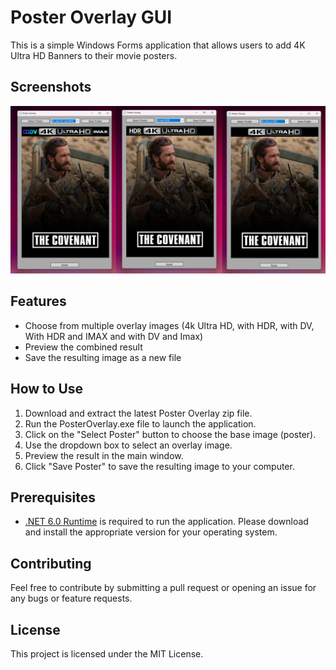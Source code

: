 # Poster Overlay GUI

This is a simple Windows Forms application that allows users to add 4K Ultra HD Banners to their movie posters.

## Screenshots

![Screenshot 1](Screenshots/Screenshot%201.png)

## Features

- Choose from multiple overlay images (4k Ultra HD, with HDR, with DV, With HDR and IMAX and with DV and Imax)
- Preview the combined result
- Save the resulting image as a new file

## How to Use

1. Download and extract the latest Poster Overlay zip file.
2. Run the PosterOverlay.exe file to launch the application.
3. Click on the "Select Poster" button to choose the base image (poster).
4. Use the dropdown box to select an overlay image.
5. Preview the result in the main window.
6. Click "Save Poster" to save the resulting image to your computer.

## Prerequisites

- [.NET 6.0 Runtime](https://dotnet.microsoft.com/download/dotnet/6.0/runtime) is required to run the application. Please download and install the appropriate version for your operating system.

## Contributing

Feel free to contribute by submitting a pull request or opening an issue for any bugs or feature requests.

## License

This project is licensed under the MIT License.
